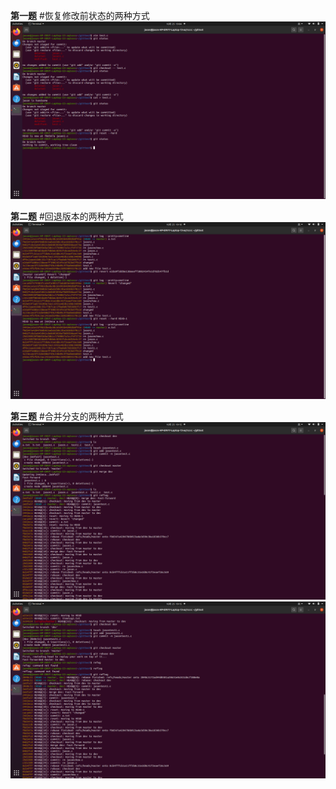 **第一题**
#恢复修改前状态的两种方式
![question1.png](question1.png)


**第二题**
#回退版本的两种方式
![question2.png](question2.png)

**第三题**
#合并分支的两种方式
![question3_1.png](question3_1.png)
![question3_2.png](question3_2.png)

